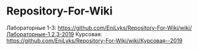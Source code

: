 # Repository-For-Wiki

Лабораторные 1-3: https://github.com/EniLyks/Repository-For-Wiki/wiki/Лабораторные-1,2,3-2019
Курсовая: https://github.com/EniLyks/Repository-For-Wiki/wiki/Курсовая--2019
